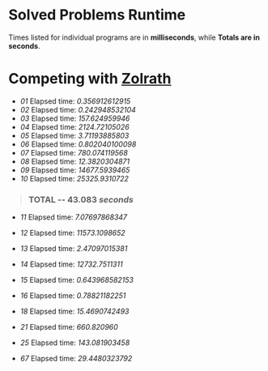Solved Problems Runtime
=========================

Times listed for individual programs are in **milliseconds**, while **Totals are in seconds**.

Competing with [Zolrath](https://github.com/zolrath/Project-Clojuler)
=========================

- *01*  Elapsed time: *0.356912612915*
- *02*  Elapsed time: *0.242948532104*
- *03*  Elapsed time: *157.624959946*
- *04*  Elapsed time: *2124.72105026*
- *05*  Elapsed time: *3.71193885803*
- *06*  Elapsed time: *0.802040100098*
- *07*  Elapsed time: *780.074119568*
- *08*  Elapsed time: *12.3820304871*
- *09*  Elapsed time: *14677.5939465*
- *10*  Elapsed time: *25325.9310722*

> ### TOTAL -- 43.083 _seconds_

- *11*  Elapsed time: *7.07697868347*
- *12*  Elapsed time: *11573.1098652*
- *13*  Elapsed time: *2.47097015381*
- *14*  Elapsed time: *12732.7511311*
- *15*  Elapsed time: *0.643968582153*
- *16*  Elapsed time: *0.78821182251*
- *18*  Elapsed time: *15.4690742493*


- *21*  Elapsed time: *660.820960*
- *25*  Elapsed time: *143.081903458*

- *67*  Elapsed time: *29.4480323792*

